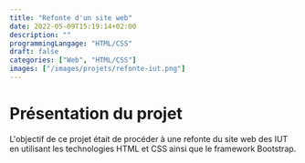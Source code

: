 ```yaml
---
title: "Refonte d'un site web"
date: 2022-05-09T15:19:14+02:00
description: ""
programmingLangage: "HTML/CSS"
draft: false
categories: ["Web", "HTML/CSS"]
images: ["/images/projets/refonte-iut.png"]
---
```

# Présentation du projet

L'objectif de ce projet était de procéder à une refonte du site web des IUT en utilisant les technologies HTML et CSS ainsi que le framework Bootstrap.
